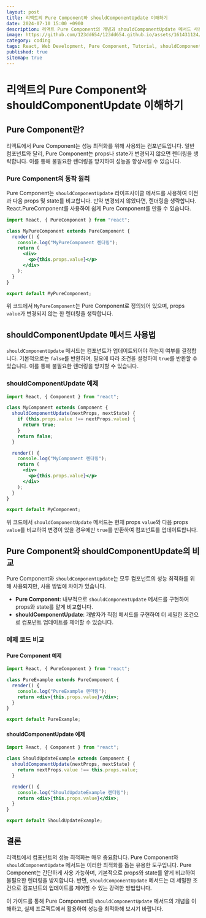 ```yaml
---
layout: post
title: 리액트의 Pure Component와 shouldComponentUpdate 이해하기
date: 2024-07-10 15:00 +0900
description: 리액트 Pure Component의 개념과 shouldComponentUpdate 메서드 사용법에 대한 예시 코드 및 풀이
image: https://github.com/123dd654/123dd654.github.io/assets/161431124/4c7e2466-9070-408b-8b29-3c3e33e7e1b4
category: coding
tags: React, Web Development, Pure Component, Tutorial, shouldComponentUpdate
published: true
sitemap: true
---
```


# 리액트의 Pure Component와 shouldComponentUpdate 이해하기

## Pure Component란?

리액트에서 Pure Component는 성능 최적화를 위해 사용되는 컴포넌트입니다. 일반 컴포넌트와 달리, Pure Component는 props나 state가 변경되지 않으면 렌더링을 생략합니다. 이를 통해 불필요한 렌더링을 방지하여 성능을 향상시킬 수 있습니다.

### Pure Component의 동작 원리

Pure Component는 `shouldComponentUpdate` 라이프사이클 메서드를 사용하여 이전과 다음 props 및 state를 비교합니다. 만약 변경되지 않았다면, 렌더링을 생략합니다. React.PureComponent를 사용하여 쉽게 Pure Component를 만들 수 있습니다.

```jsx
import React, { PureComponent } from "react";

class MyPureComponent extends PureComponent {
  render() {
    console.log("MyPureComponent 렌더링");
    return (
      <div>
        <p>{this.props.value}</p>
      </div>
    );
  }
}

export default MyPureComponent;
```

위 코드에서 `MyPureComponent`는 Pure Component로 정의되어 있으며, props `value`가 변경되지 않는 한 렌더링을 생략합니다.

## shouldComponentUpdate 메서드 사용법

`shouldComponentUpdate` 메서드는 컴포넌트가 업데이트되어야 하는지 여부를 결정합니다. 기본적으로는 `false`를 반환하며, 필요에 따라 조건을 설정하여 `true`를 반환할 수 있습니다. 이를 통해 불필요한 렌더링을 방지할 수 있습니다.

### shouldComponentUpdate 예제

```jsx
import React, { Component } from "react";

class MyComponent extends Component {
  shouldComponentUpdate(nextProps, nextState) {
    if (this.props.value !== nextProps.value) {
      return true;
    }
    return false;
  }

  render() {
    console.log("MyComponent 렌더링");
    return (
      <div>
        <p>{this.props.value}</p>
      </div>
    );
  }
}

export default MyComponent;
```

위 코드에서 `shouldComponentUpdate` 메서드는 현재 props `value`와 다음 props `value`를 비교하여 변경이 있을 경우에만 `true`를 반환하여 컴포넌트를 업데이트합니다.

## Pure Component와 shouldComponentUpdate의 비교

Pure Component와 `shouldComponentUpdate`는 모두 컴포넌트의 성능 최적화를 위해 사용되지만, 사용 방법에 차이가 있습니다.

- **Pure Component**: 내부적으로 `shouldComponentUpdate` 메서드를 구현하여 props와 state를 얕게 비교합니다.
- **shouldComponentUpdate**: 개발자가 직접 메서드를 구현하여 더 세밀한 조건으로 컴포넌트 업데이트를 제어할 수 있습니다.

### 예제 코드 비교

#### Pure Component 예제

```jsx
import React, { PureComponent } from "react";

class PureExample extends PureComponent {
  render() {
    console.log("PureExample 렌더링");
    return <div>{this.props.value}</div>;
  }
}

export default PureExample;
```

#### shouldComponentUpdate 예제

```jsx
import React, { Component } from "react";

class ShouldUpdateExample extends Component {
  shouldComponentUpdate(nextProps, nextState) {
    return nextProps.value !== this.props.value;
  }

  render() {
    console.log("ShouldUpdateExample 렌더링");
    return <div>{this.props.value}</div>;
  }
}

export default ShouldUpdateExample;
```

## 결론

리액트에서 컴포넌트의 성능 최적화는 매우 중요합니다. Pure Component와 `shouldComponentUpdate` 메서드는 이러한 최적화를 돕는 유용한 도구입니다. Pure Component는 간단하게 사용 가능하며, 기본적으로 props와 state를 얕게 비교하여 불필요한 렌더링을 방지합니다. 반면, `shouldComponentUpdate` 메서드는 더 세밀한 조건으로 컴포넌트의 업데이트를 제어할 수 있는 강력한 방법입니다.

이 가이드를 통해 Pure Component와 `shouldComponentUpdate` 메서드의 개념을 이해하고, 실제 프로젝트에서 활용하여 성능을 최적화해 보시기 바랍니다.
